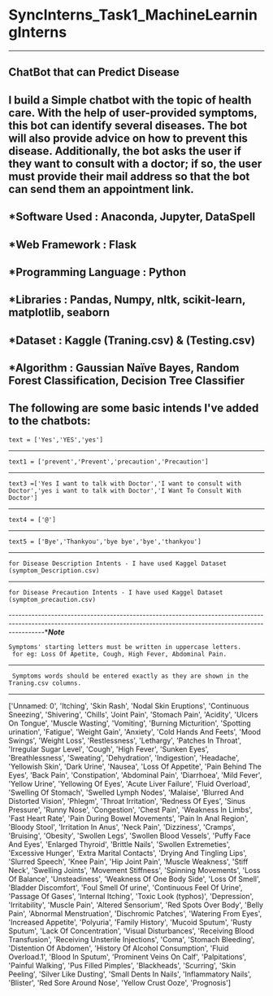 # SyncInterns_Task1_MachineLearningInterns
------------------------------------------------------------------------------------------------------------------------------------------------------------------------
ChatBot that can Predict Disease
---------------------------------------------------------------------------------------------------------------------------------------------------------------------------
I build a Simple chatbot with the topic of health care. With the help of user-provided symptoms, this bot can identify several diseases. The bot will also provide advice on how to prevent this disease. Additionally, the bot asks the user if they want to consult with a doctor; if so, the user must provide their mail address so that the bot can send them an appointment link.
------------------------------------------------------------------------------------------------------------------------------------------------------------------------
*Software Used :  Anaconda, Jupyter, DataSpell
------------------------------------------------------------------------------------------------------------------------------------------------------------------------
*Web Framework : Flask
------------------------------------------------------------------------------------------------------------------------------------------------------------------------
*Programming Language : Python
------------------------------------------------------------------------------------------------------------------------------------------------------------------------
*Libraries : Pandas, Numpy, nltk, scikit-learn, matplotlib, seaborn
------------------------------------------------------------------------------------------------------------------------------------------------------------------------
*Dataset  : Kaggle (Traning.csv) & (Testing.csv)
------------------------------------------------------------------------------------------------------------------------------------------------------------------------
*Algorithm : Gaussian Naïve Bayes, Random Forest Classification, Decision Tree Classifier 
------------------------------------------------------------------------------------------------------------------------------------------------------------------------
The following are some basic intends I've added to the chatbots:
-----------------------------------------------------------------------------------------------------------------------------------------------------------------------
    text = ['Yes','YES','yes']
 -----------------------------------------------------------------------------------------------------------------------------------------------------------------------
    text1 = ['prevent','Prevent','precaution','Precaution']
------------------------------------------------------------------------------------------------------------------------------------------------------------------------
    text3 =['Yes I want to talk with Doctor','I want to consult with Doctor','yes i want to talk with Doctor','I Want To Consult With Doctor']
------------------------------------------------------------------------------------------------------------------------------------------------------------------------
    text4 = ['@']
------------------------------------------------------------------------------------------------------------------------------------------------------------------------
    text5 = ['Bye','Thankyou','bye bye','bye','thankyou']
 ---------------------------------------------------------------------------------------------------------------------------------------------------------------------- 
    for Disease Description Intents - I have used Kaggel Dataset (symptom_Description.csv)
 --------------------------------------------------------------------------------------------------------------------------------------------------------------------- 
    for Disease Precaution Intents - I have used Kaggel Dataset (symptom_precaution.csv)
 -----------------------------------------------------------------------------------------------------------------------------------------------------------------------****Note***
 
    Symptoms' starting letters must be written in uppercase letters. 
     for eg: Loss Of Apetite, Cough, High Fever, Abdominal Pain.
 -----------------------------------------------------------------------------------------------------------------------------------------------------------------------
     Symptoms words should be entered exactly as they are shown in the Traning.csv columns.
  ----------------------------------------------------------------------------------------------------------------------------------------------------------------------

['Unnamed: 0', 'Itching', 'Skin Rash', 'Nodal Skin Eruptions', 'Continuous Sneezing', 'Shivering', 'Chills', 'Joint Pain', 'Stomach Pain', 'Acidity', 'Ulcers On Tongue', 'Muscle Wasting', 'Vomiting', 'Burning Micturition', 'Spotting  urination', 'Fatigue', 'Weight Gain', 'Anxiety', 'Cold Hands And Feets', 'Mood Swings', 'Weight Loss', 'Restlessness', 'Lethargy', 'Patches In Throat', 'Irregular Sugar Level', 'Cough', 'High Fever', 'Sunken Eyes', 'Breathlessness', 'Sweating', 'Dehydration', 'Indigestion', 'Headache', 'Yellowish Skin', 'Dark Urine', 'Nausea', 'Loss Of Appetite', 'Pain Behind The Eyes', 'Back Pain', 'Constipation', 'Abdominal Pain', 'Diarrhoea', 'Mild Fever', 'Yellow Urine', 'Yellowing Of Eyes', 'Acute Liver Failure', 'Fluid Overload', 'Swelling Of Stomach', 'Swelled Lymph Nodes', 'Malaise', 'Blurred And Distorted Vision', 'Phlegm', 'Throat Irritation', 'Redness Of Eyes', 'Sinus Pressure', 'Runny Nose', 'Congestion', 'Chest Pain', 'Weakness In Limbs', 'Fast Heart Rate', 'Pain During Bowel Movements', 'Pain In Anal Region', 'Bloody Stool', 'Irritation In Anus', 'Neck Pain', 'Dizziness', 'Cramps', 'Bruising', 'Obesity', 'Swollen Legs', 'Swollen Blood Vessels', 'Puffy Face And Eyes', 'Enlarged Thyroid', 'Brittle Nails', 'Swollen Extremeties', 'Excessive Hunger', 'Extra Marital Contacts', 'Drying And Tingling Lips', 'Slurred Speech', 'Knee Pain', 'Hip Joint Pain', 'Muscle Weakness', 'Stiff Neck', 'Swelling Joints', 'Movement Stiffness', 'Spinning Movements', 'Loss Of Balance', 'Unsteadiness', 'Weakness Of One Body Side', 'Loss Of Smell', 'Bladder Discomfort', 'Foul Smell Of urine', 'Continuous Feel Of Urine', 'Passage Of Gases', 'Internal Itching', 'Toxic Look (typhos)', 'Depression', 'Irritability', 'Muscle Pain', 'Altered Sensorium', 'Red Spots Over Body', 'Belly Pain', 'Abnormal Menstruation', 'Dischromic  Patches', 'Watering From Eyes', 'Increased Appetite', 'Polyuria', 'Family History', 'Mucoid Sputum', 'Rusty Sputum', 'Lack Of Concentration', 'Visual Disturbances', 'Receiving Blood Transfusion', 'Receiving Unsterile Injections', 'Coma', 'Stomach Bleeding', 'Distention Of Abdomen', 'History Of Alcohol Consumption', 'Fluid Overload.1', 'Blood In Sputum', 'Prominent Veins On Calf', 'Palpitations', 'Painful Walking', 'Pus Filled Pimples', 'Blackheads', 'Scurring', 'Skin Peeling', 'Silver Like Dusting', 'Small Dents In Nails', 'Inflammatory Nails', 'Blister', 'Red Sore Around Nose', 'Yellow Crust Ooze', 'Prognosis']
